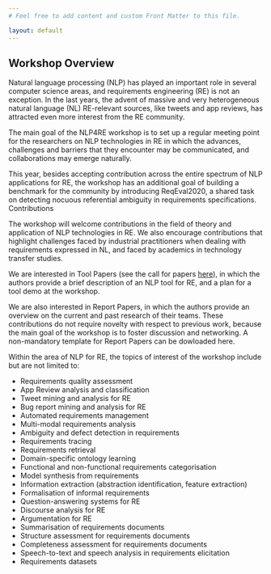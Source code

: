 ```yaml
---
# Feel free to add content and custom Front Matter to this file.

layout: default
---
```


## Workshop Overview

Natural language processing (NLP) has played an important role in several computer science areas, and requirements engineering (RE) is not an exception. In the last years, the advent of massive and very heterogeneous natural language (NL) RE-relevant sources, like tweets and app reviews, has attracted even more interest from the RE community.

The main goal of the NLP4RE workshop is to set up a regular meeting point for the researchers on NLP technologies in RE in which the advances, challenges and barriers that they encounter may be communicated, and collaborations may emerge naturally.

This year, besides accepting contribution across the entire spectrum of NLP applications for RE, the workshop has an additional goal of building a benchmark for the community by introducing ReqEval2020, a shared task on detecting nocuous referential ambiguity in requirements specifications.
Contributions

The workshop will welcome contributions in the field of theory and application of NLP technologies in RE. We also encourage contributions that highlight challenges faced by industrial practitioners when dealing with requirements expressed in NL, and faced by academics in technology transfer studies.

We are interested in Tool Papers (see the call for papers [here](https://nlp4re.github.io/2021/cfp.html)), in which the authors provide a brief description of an NLP tool for RE, and a plan for a tool demo at the workshop.

We are also interested in Report Papers, in which the authors provide an overview on the current and past research of their teams. These contributions do not require novelty with respect to previous work, because the main goal of the workshop is to foster discussion and networking. A non-mandatory template for Report Papers can be dowloaded here.

Within the area of NLP for RE, the topics of interest of the workshop include but are not limited to:

* Requirements quality assessment
* App Review analysis and classification
* Tweet mining and analysis for RE
* Bug report mining and analysis for RE
* Automated requirements management
* Multi-modal requirements analysis
* Ambiguity and defect detection in requirements
* Requirements tracing
* Requirements retrieval
* Domain-specific ontology learning
* Functional and non-functional requirements categorisation
* Model synthesis from requirements
* Information extraction (abstraction identification, feature extraction)
* Formalisation of informal requirements
* Question-answering systems for RE
* Discourse analysis for RE
* Argumentation for RE
* Summarisation of requirements documents
* Structure assessment for requirements documents
* Completeness assessment for requirements documents
* Speech-to-text and speech analysis in requirements elicitation
* Requirements datasets
